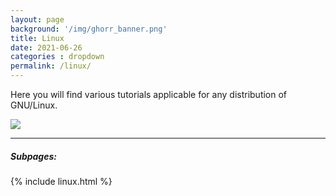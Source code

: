 ```yaml
---
layout: page
background: '/img/ghorr_banner.png'
title: Linux
date: 2021-06-26
categories : dropdown
permalink: /linux/
---
```


Here you will find various tutorials applicable for any distribution of GNU/Linux.

![](../img/linux/Tux-G2-273x300.png)

____________________________________

##### Subpages:

<p></p>
{% include linux.html %}
